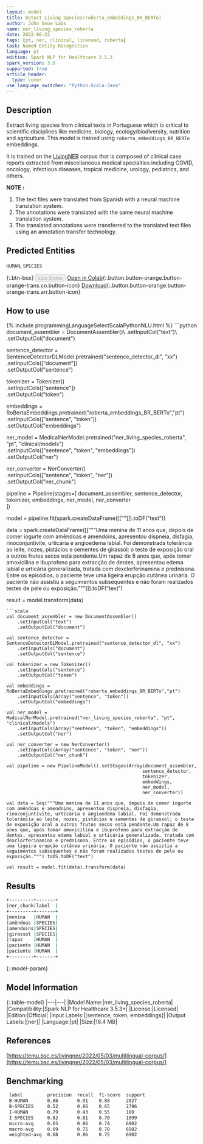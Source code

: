 ```yaml
---
layout: model
title: Detect Living Species(roberta_embeddings_BR_BERTo)
author: John Snow Labs
name: ner_living_species_roberta
date: 2022-06-22
tags: [pt, ner, clinical, licensed, roberta]
task: Named Entity Recognition
language: pt
edition: Spark NLP for Healthcare 3.5.3
spark_version: 3.0
supported: true
article_header:
  type: cover
use_language_switcher: "Python-Scala-Java"
---
```


## Description

Extract living species from clinical texts in Portuguese which is critical to scientific disciplines like medicine, biology, ecology/biodiversity, nutrition and agriculture. This model is trained using `roberta_embeddings_BR_BERTo` embeddings.

It is trained on the [LivingNER](https://temu.bsc.es/livingner/2022/05/03/multilingual-corpus/) corpus that is composed of clinical case reports extracted from miscellaneous medical specialties including COVID, oncology, infectious diseases, tropical medicine, urology, pediatrics, and others.

**NOTE :**
1.	The text files were translated from Spanish with a neural machine translation system.
2.	The annotations were translated with the same neural machine translation system.
3.	The translated annotations were transferred to the translated text files using an annotation transfer technology.

## Predicted Entities

`HUMAN`, `SPECIES`

{:.btn-box}
<button class="button button-orange" disabled>Live Demo</button>
[Open in Colab](https://colab.research.google.com/github/JohnSnowLabs/spark-nlp-workshop/blob/master/tutorials/Certification_Trainings/Healthcare/1.Clinical_Named_Entity_Recognition_Model.ipynb){:.button.button-orange.button-orange-trans.co.button-icon}
[Download](https://s3.amazonaws.com/auxdata.johnsnowlabs.com/clinical/models/ner_living_species_roberta_pt_3.5.3_3.0_1655923058986.zip){:.button.button-orange.button-orange-trans.arr.button-icon}

## How to use



<div class="tabs-box" markdown="1">
{% include programmingLanguageSelectScalaPythonNLU.html %}
```python
document_assembler = DocumentAssembler()\
    .setInputCol("text")\
    .setOutputCol("document")

sentence_detector = SentenceDetectorDLModel.pretrained("sentence_detector_dl", "xx")\
    .setInputCols(["document"])\
    .setOutputCol("sentence")

tokenizer = Tokenizer()\
    .setInputCols(["sentence"])\
    .setOutputCol("token")

embeddings = RoBertaEmbeddings.pretrained("roberta_embeddings_BR_BERTo","pt")\
    .setInputCols(["sentence", "token"])\
    .setOutputCol("embeddings")

ner_model = MedicalNerModel.pretrained("ner_living_species_roberta", "pt", "clinical/models")\
    .setInputCols(["sentence", "token", "embeddings"])\
    .setOutputCol("ner")

ner_converter = NerConverter()\
    .setInputCols(["sentence", "token", "ner"])\
    .setOutputCol("ner_chunk")

pipeline = Pipeline(stages=[
    document_assembler, 
    sentence_detector,
    tokenizer,
    embeddings,
    ner_model,
    ner_converter   
    ])

model = pipeline.fit(spark.createDataFrame([[""]]).toDF("text"))

data = spark.createDataFrame([["""Uma menina de 11 anos que, depois de comer iogurte com amêndoas e amendoins, apresentou dispneia, disfagia, rinoconjuntivite, urticária e angioedema labial. Foi demonstrada tolerância ao leite, nozes, pistácios e sementes de girassol; o teste de exposição oral a outros frutos secos está pendente.Um rapaz de 8 anos que, após tomar amoxicilina e ibuprofeno para extracção de dentes, apresentou edema labial e urticária generalizada, tratada com dexclorferinamina e prednisona. Entre os episódios, o paciente teve uma ligeira erupção cutânea urinária. O paciente não assistiu a seguimentos subsequentes e não foram realizados testes de pele ou exposição."""]]).toDF("text")

result = model.transform(data)
```
```scala
val document_assembler = new DocumentAssembler()
    .setInputCol("text")
    .setOutputCol("document")

val sentence_detector = SentenceDetectorDLModel.pretrained("sentence_detector_dl", "xx")
    .setInputCols("document")
    .setOutputCol("sentence")

val tokenizer = new Tokenizer()
    .setInputCols("sentence")
    .setOutputCol("token")

val embeddings = RoBertaEmbeddings.pretrained("roberta_embeddings_BR_BERTo","pt")
    .setInputCols(Array("sentence", "token"))
    .setOutputCol("embeddings")

val ner_model = MedicalNerModel.pretrained("ner_living_species_roberta", "pt", "clinical/models")
    .setInputCols(Array("sentence", "token", "embeddings"))
    .setOutputCol("ner")

val ner_converter = new NerConverter()
    .setInputCols(Array("sentence", "token", "ner"))
    .setOutputCol("ner_chunk")

val pipeline = new PipelineModel().setStages(Array(document_assembler, 
                                                  sentence_detector,
                                                  tokenizer,
                                                  embeddings,
                                                  ner_model,
                                                  ner_converter))

val data = Seq("""Uma menina de 11 anos que, depois de comer iogurte com amêndoas e amendoins, apresentou dispneia, disfagia, rinoconjuntivite, urticária e angioedema labial. Foi demonstrada tolerância ao leite, nozes, pistácios e sementes de girassol; o teste de exposição oral a outros frutos secos está pendente.Um rapaz de 8 anos que, após tomar amoxicilina e ibuprofeno para extracção de dentes, apresentou edema labial e urticária generalizada, tratada com dexclorferinamina e prednisona. Entre os episódios, o paciente teve uma ligeira erupção cutânea urinária. O paciente não assistiu a seguimentos subsequentes e não foram realizados testes de pele ou exposição.""").toDS.toDF("text")

val result = model.fit(data).transform(data)
```
</div>

## Results

```bash
+---------+-------+
|ner_chunk|label  |
+---------+-------+
|menina   |HUMAN  |
|amêndoas |SPECIES|
|amendoins|SPECIES|
|girassol |SPECIES|
|rapaz    |HUMAN  |
|paciente |HUMAN  |
|paciente |HUMAN  |
+---------+-------+
```

{:.model-param}
## Model Information

{:.table-model}
|---|---|
|Model Name:|ner_living_species_roberta|
|Compatibility:|Spark NLP for Healthcare 3.5.3+|
|License:|Licensed|
|Edition:|Official|
|Input Labels:|[sentence, token, embeddings]|
|Output Labels:|[ner]|
|Language:|pt|
|Size:|16.4 MB|

## References

[https://temu.bsc.es/livingner/2022/05/03/multilingual-corpus/](https://temu.bsc.es/livingner/2022/05/03/multilingual-corpus/)

## Benchmarking

```bash
 label         precision  recall  f1-score  support 
 B-HUMAN       0.86       0.91    0.88      2827    
 B-SPECIES     0.52       0.86    0.65      2796    
 I-HUMAN       0.79       0.43    0.55      180     
 I-SPECIES     0.62       0.81    0.70      1099    
 micro-avg     0.65       0.86    0.74      6902    
 macro-avg     0.69       0.75    0.70      6902    
 weighted-avg  0.68       0.86    0.75      6902  
```